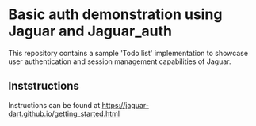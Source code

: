 # Basic auth demonstration using Jaguar and Jaguar_auth

This repository contains a sample 'Todo list' implementation to showcase
user authentication and session management capabilities of Jaguar.

## Inststructions

Instructions can be found at https://jaguar-dart.github.io/getting_started.html
